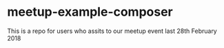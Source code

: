 # meetup-example-composer
This is a repo for users who assits to our meetup event last 28th February 2018
